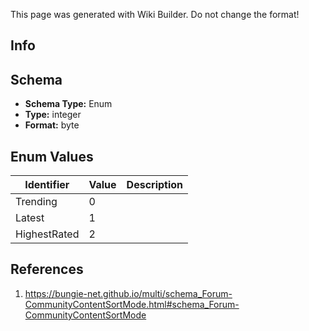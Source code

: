 <span class="wiki-builder">This page was generated with Wiki Builder. Do not change the format!</span>

## Info

## Schema
* **Schema Type:** Enum
* **Type:** integer
* **Format:** byte

## Enum Values
Identifier | Value | Description
---------- | ----- | -----------
Trending | 0 | 
Latest | 1 | 
HighestRated | 2 | 

## References
1. https://bungie-net.github.io/multi/schema_Forum-CommunityContentSortMode.html#schema_Forum-CommunityContentSortMode
